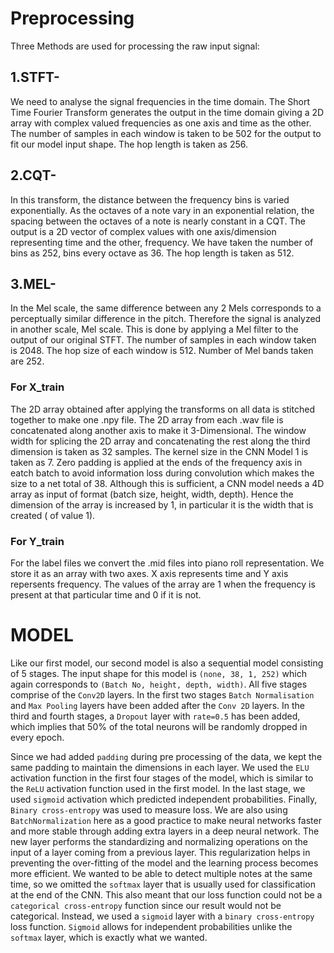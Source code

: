 # Preprocessing </br>
Three Methods are used for processing the raw input signal:
## 1.STFT-
We need to analyse the signal frequencies in the time domain. The Short Time Fourier Transform generates the output in the time domain giving a 2D array
with complex valued frequencies as one axis and time as the other.
The number of samples in each window is taken to be 502 for the output to fit our model input shape.
The hop length is taken as 256.



## 2.CQT-
In this transform, the distance between the frequency bins is varied exponentially. As the octaves of a note vary in an exponential relation, the spacing between the octaves of a note is nearly constant in a CQT. The output is a 2D vector of complex
values with one axis/dimension representing time and the other, frequency. We have taken the number of bins as 252, bins every octave as 36.
The hop length is taken as 512.

## 3.MEL-
In the Mel scale, the same difference between any 2 Mels corresponds to a perceptually
similar difference in the pitch. Therefore the signal is analyzed in another scale, Mel scale.
This is done by applying a Mel filter to the output of our original STFT.
The number of samples in each window taken is 2048.
The hop size of each window is 512.
Number of Mel bands taken are 252.

### For X_train
The 2D array obtained after applying the transforms on all data is stitched together to make
one .npy file. The 2D array from each .wav file is concatenated along another axis to make it 3-Dimensional. The window width for splicing the 2D array and concatenating the rest along the third dimension is taken as 32 samples. The kernel size in the CNN Model 1 is taken as 7. Zero padding is applied at the ends of the frequency axis in eatch batch to avoid information loss during convolution which makes the size to a net total of 38. Although this is sufficient, a CNN model needs a 4D array as input of
format (batch size, height, width, depth). Hence the dimension of the array is increased by 1, in particular it is the width that is created ( of value 1).
### For Y_train
For the label files we convert the .mid files into piano roll representation. We store
it as an array with two axes. X axis represents time and Y axis repersents frequency.
The values of the array are 1 when the frequency is present at that particular time and 0 if it
is not.

# MODEL

Like our first model, our second model is also a sequential model consisting of 5 stages. The input shape for this model is `(none, 38, 1, 252)` which again corresponds to `(Batch No, height, depth, width)`. All five stages comprise of the `Conv2D` layers. In the first two stages `Batch Normalisation` and `Max Pooling` layers have been added after the `Conv 2D` layers. In the third and fourth stages, a `Dropout` layer with `rate=0.5` has been added, which implies that 50% of the total neurons will be randomly dropped in every epoch. 

Since we had added `padding` during pre processing of the data, we kept the same padding to maintain the dimensions in each layer. We used the `ELU` activation function in the first four stages of the model, which is similar to the `ReLU` activation function used in the first model. In the last stage, we used `sigmoid` activation which predicted independent probabilities. Finally, `Binary cross-entropy` was used to measure loss.
We are also using `BatchNormalization` here as a good practice to make neural networks faster and more stable through adding extra layers in a deep neural network. The new layer performs the standardizing and normalizing operations on the input of a layer coming from a previous layer. This regularization helps in preventing the over-fitting of the model and the learning process becomes more efficient.
We wanted to be able to detect multiple notes at the same time, so we omitted the `softmax` layer that is usually used for classification at the end of the CNN. This also meant that our loss function could not be a `categorical cross-entropy` function since our result would not be categorical. Instead, we used a `sigmoid` layer with a `binary cross-entropy` loss function. `Sigmoid` allows for independent probabilities unlike the `softmax` layer, which is exactly what we wanted.
